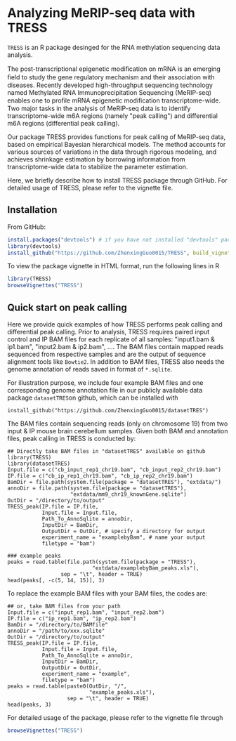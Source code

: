 Analyzing MeRIP-seq data with TRESS
=================

`TRESS` is an R package desinged for the RNA methylation sequencing data analysis. 

The post-transcriptional epigenetic modiﬁcation on mRNA is an emerging ﬁeld to study the 
gene regulatory mechanism and their association with diseases. 
Recently developed high-throughput sequencing technology named Methylated RNA Immunoprecipitation Sequencing (MeRIP-seq) 
enables one to proﬁle mRNA epigenetic modiﬁcation transcriptome-wide. Two major tasks in the analysis of MeRIP-seq 
data is to identify transcriptome-wide m6A regions (namely "peak calling") and differential m6A regions (differential peak calling). 

Our package TRESS provides functions for peak calling of MeRIP-seq data, 
based on empirical Bayesian hierarchical models. 
The method accounts for various sources of variations in the data through rigorous modeling, 
and achieves shrinkage estimation by 
borrowing information from transcriptome-wide data to stabilize the parameter estimation.

Here, we briefly describe how to install TRESS package through GitHub. For detailed usage of TRESS, 
please refer to the vignette file.



## Installation
From GitHub: 

```r
install.packages("devtools") # if you have not installed "devtools" package
library(devtools)
install_github("https://github.com/ZhenxingGuo0015/TRESS", build_vignettes = TRUE)
```

To view the package vignette in HTML format, run the following lines in R

```r
library(TRESS)
browseVignettes("TRESS")
```

## Quick start on peak calling
Here we provide quick examples of how TRESS performs peak 
calling and differential peak calling.
Prior to analysis, TRESS requires paired 
input control and IP BAM files for each replicate of all samples: 
"input1.bam \& ip1.bam", "input2.bam \& ip2.bam", .... 
The BAM files contain mapped reads sequenced from 
respective samples and are the output of sequence alignment tools 
like ``Bowtie2``. In addition to BAM files, 
TRESS also needs the genome annotation of reads saved 
in format of ``*.sqlite``.

For illustration purpose, we include four example BAM files 
and one corresponding genome annotation file in 
our publicly available data package ``datasetTRES``on github, 
which can be installed with
```{r, eval= FALSE}
install_github("https://github.com/ZhenxingGuo0015/datasetTRES")
```
The BAM files contain sequencing reads (only on chromosome 19) 
from two input \& IP mouse brain cerebellum samples.
Given both BAM and annotation files, 
peak calling in TRESS is conducted 
by:

```{r, eval= FALSE}
## Directly take BAM files in "datasetTRES" available on github
library(TRESS)
library(datasetTRES)
Input.file = c("cb_input_rep1_chr19.bam", "cb_input_rep2_chr19.bam")
IP.file = c("cb_ip_rep1_chr19.bam", "cb_ip_rep2_chr19.bam")
BamDir = file.path(system.file(package = "datasetTRES"), "extdata/")
annoDir = file.path(system.file(package = "datasetTRES"),
                    "extdata/mm9_chr19_knownGene.sqlite")
OutDir = "/directory/to/output"  
TRESS_peak(IP.file = IP.file,
           Input.file = Input.file,
           Path_To_AnnoSqlite = annoDir,
           InputDir = BamDir,
           OutputDir = OutDir, # specify a directory for output
           experiment_name = "examplebyBam", # name your output 
           filetype = "bam")
```
```{r, eval= TRUE}
### example peaks
peaks = read.table(file.path(system.file(package = "TRESS"),
                           "extdata/examplebyBam_peaks.xls"),
                 sep = "\t", header = TRUE)
head(peaks[, -c(5, 14, 15)], 3)
```

To replace the example BAM files with your BAM files, the codes are:
```{r, eval=FALSE}
## or, take BAM files from your path
Input.file = c("input_rep1.bam", "input_rep2.bam")
IP.file = c("ip_rep1.bam", "ip_rep2.bam")
BamDir = "/directory/to/BAMfile"
annoDir = "/path/to/xxx.sqlite"
OutDir = "/directory/to/output"
TRESS_peak(IP.file = IP.file,
           Input.file = Input.file,
           Path_To_AnnoSqlite = annoDir,
           InputDir = BamDir,
           OutputDir = OutDir,
           experiment_name = "example",
           filetype = "bam")
peaks = read.table(paste0(OutDir, "/", 
                          "example_peaks.xls"), 
                   sep = "\t", header = TRUE)
head(peaks, 3)
```

For detailed usage of the package, please refer to the vignette file through

```r
browseVignettes("TRESS")
```
